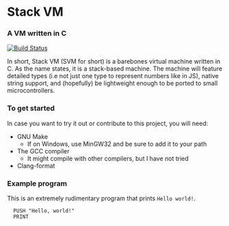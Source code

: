 # Stack VM
### A VM written in C
[![Build Status](https://travis-ci.org/JLWalsh/StackVM.svg?branch=master)](https://travis-ci.org/JLWalsh/StackVM)

In short, Stack VM (SVM for short) is a barebones virtual machine written in C. As the name states, it is a stack-based machine. The machine will feature detailed types (i.e not just one type to represent numbers like in JS), native string support, and (hopefully) be lightweight enough to be ported to small microcontrollers. 

### To get started
In case you want to try it out or contribute to this project, you will need:

- GNU Make
  - If on Windows, use MinGW32 and be sure to add it to your path
- The GCC compiler
  - It might compile with other compilers, but I have not tried
- Clang-format

### Example program
This is an extremely rudimentary program that prints `Hello world!`.
```assembly
  PUSH "Hello, world!"
  PRINT
```

